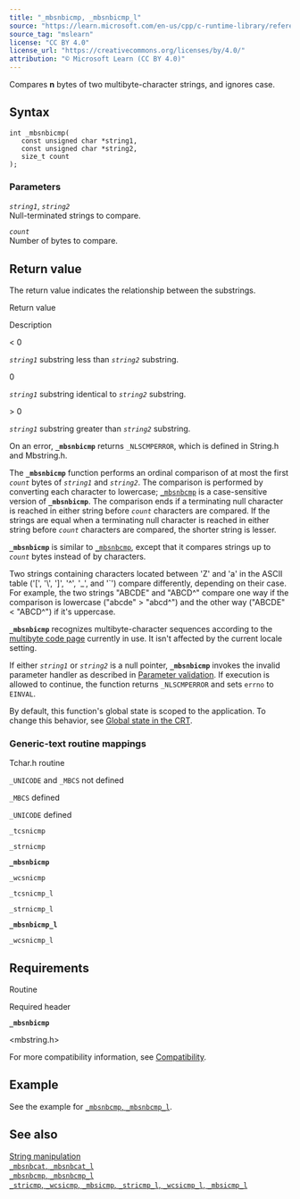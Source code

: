 ```yaml
---
title: "_mbsnbicmp, _mbsnbicmp_l"
source: "https://learn.microsoft.com/en-us/cpp/c-runtime-library/reference/mbsnbicmp-mbsnbicmp-l?view=msvc-170"
source_tag: "mslearn"
license: "CC BY 4.0"
license_url: "https://creativecommons.org/licenses/by/4.0/"
attribution: "© Microsoft Learn (CC BY 4.0)"
---
```

Compares **n** bytes of two multibyte-character strings, and ignores case.

## Syntax

```
int _mbsnbicmp(
   const unsigned char *string1,
   const unsigned char *string2,
   size_t count
);
```

### Parameters

_`string1`_, _`string2`_  
Null-terminated strings to compare.

_`count`_  
Number of bytes to compare.

## Return value

The return value indicates the relationship between the substrings.

Return value

Description

< 0

_`string1`_ substring less than _`string2`_ substring.

0

_`string1`_ substring identical to _`string2`_ substring.

\> 0

_`string1`_ substring greater than _`string2`_ substring.

On an error, **`_mbsnbicmp`** returns `_NLSCMPERROR`, which is defined in String.h and Mbstring.h.

The **`_mbsnbicmp`** function performs an ordinal comparison of at most the first _`count`_ bytes of _`string1`_ and _`string2`_. The comparison is performed by converting each character to lowercase; [`_mbsnbcmp`](https://learn.microsoft.com/en-us/cpp/c-runtime-library/reference/mbsnbcmp-mbsnbcmp-l?view=msvc-170) is a case-sensitive version of **`_mbsnbicmp`**. The comparison ends if a terminating null character is reached in either string before _`count`_ characters are compared. If the strings are equal when a terminating null character is reached in either string before _`count`_ characters are compared, the shorter string is lesser.

**`_mbsnbicmp`** is similar to [`_mbsnbcmp`](https://learn.microsoft.com/en-us/cpp/c-runtime-library/reference/mbsnbcmp-mbsnbcmp-l?view=msvc-170), except that it compares strings up to _`count`_ bytes instead of by characters.

Two strings containing characters located between 'Z' and 'a' in the ASCII table ('\[', '\\', '\]', '^', '\_', and '\`') compare differently, depending on their case. For example, the two strings "ABCDE" and "ABCD^" compare one way if the comparison is lowercase ("abcde" > "abcd^") and the other way ("ABCDE" < "ABCD^") if it's uppercase.

**`_mbsnbicmp`** recognizes multibyte-character sequences according to the [multibyte code page](https://learn.microsoft.com/en-us/cpp/c-runtime-library/code-pages?view=msvc-170) currently in use. It isn't affected by the current locale setting.

If either _`string1`_ or _`string2`_ is a null pointer, **`_mbsnbicmp`** invokes the invalid parameter handler as described in [Parameter validation](https://learn.microsoft.com/en-us/cpp/c-runtime-library/parameter-validation?view=msvc-170). If execution is allowed to continue, the function returns `_NLSCMPERROR` and sets `errno` to `EINVAL`.

By default, this function's global state is scoped to the application. To change this behavior, see [Global state in the CRT](https://learn.microsoft.com/en-us/cpp/c-runtime-library/global-state?view=msvc-170).

### Generic-text routine mappings

Tchar.h routine

`_UNICODE` and `_MBCS` not defined

`_MBCS` defined

`_UNICODE` defined

`_tcsnicmp`

`_strnicmp`

**`_mbsnbicmp`**

`_wcsnicmp`

`_tcsnicmp_l`

`_strnicmp_l`

**`_mbsnbicmp_l`**

`_wcsnicmp_l`

## Requirements

Routine

Required header

**`_mbsnbicmp`**

<mbstring.h>

For more compatibility information, see [Compatibility](https://learn.microsoft.com/en-us/cpp/c-runtime-library/compatibility?view=msvc-170).

## Example

See the example for [`_mbsnbcmp`, `_mbsnbcmp_l`](https://learn.microsoft.com/en-us/cpp/c-runtime-library/reference/mbsnbcmp-mbsnbcmp-l?view=msvc-170).

## See also

[String manipulation](https://learn.microsoft.com/en-us/cpp/c-runtime-library/string-manipulation-crt?view=msvc-170)  
[`_mbsnbcat`, `_mbsnbcat_l`](https://learn.microsoft.com/en-us/cpp/c-runtime-library/reference/mbsnbcat-mbsnbcat-l?view=msvc-170)  
[`_mbsnbcmp`, `_mbsnbcmp_l`](https://learn.microsoft.com/en-us/cpp/c-runtime-library/reference/mbsnbcmp-mbsnbcmp-l?view=msvc-170)  
[`_stricmp`, `_wcsicmp`, `_mbsicmp`, `_stricmp_l`, `_wcsicmp_l`, `_mbsicmp_l`](https://learn.microsoft.com/en-us/cpp/c-runtime-library/reference/stricmp-wcsicmp-mbsicmp-stricmp-l-wcsicmp-l-mbsicmp-l?view=msvc-170)